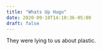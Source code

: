 ```yaml
---
title: "Whats Up Hugo"
date: 2020-09-18T14:10:36-05:00
draft: false
---
```

They were lying to us about plastic.
